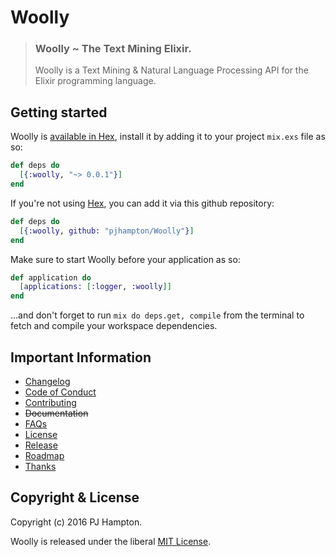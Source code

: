 # Woolly

> ### Woolly ~ The Text Mining Elixir.
> Woolly is a Text Mining & Natural Language Processing API for the Elixir programming language. 

## Getting started

Woolly is [available in Hex](https://hex.pm/), install it by adding it to your project `mix.exs` file as so:

```elixir
def deps do
  [{:woolly, "~> 0.0.1"}]
end
```

If you're not using [Hex](http://hex.pm/), you can add it via this github repository:

```elixir
def deps do
  [{:woolly, github: "pjhampton/Woolly"}]
end
```

Make sure to start Woolly before your application as so: 

```elixir
def application do
  [applications: [:logger, :woolly]]
end
```

...and don't forget to run `mix do deps.get, compile` from the terminal to fetch and compile your workspace dependencies.

## Important Information

  - [Changelog](http://github.com/pjhampton/Woolly/blob/master/info/CHANGELOG.md)
  - [Code of Conduct](http://github.com/pjhampton/Woolly/blob/master/info/CODE_OF_CONDUCT.md)
  - [Contributing](http://github.com/pjhampton/Woolly/blob/master/info/CONTRIBUTING.md)
  - ~~Documentation~~
  - [FAQs](http://github.com/pjhampton/Woolly/blob/master/info/FAQs.md)
  - [License](http://github.com/pjhampton/Woolly/blob/master/info/LICENSE.md)
  - [Release](http://github.com/pjhampton/Woolly/blob/master/info/RELEASE.md)
  - [Roadmap](http://github.com/pjhampton/Woolly/blob/master/info/ROADMAP.md)
  - [Thanks](http://github.com/pjhampton/Woolly/blob/master/info/THANKS.md)

## Copyright & License

Copyright (c) 2016 PJ Hampton.

Woolly is released under the liberal <a href="http://pjhampton.mit-license.org/" target="_blank">MIT License</a>.

